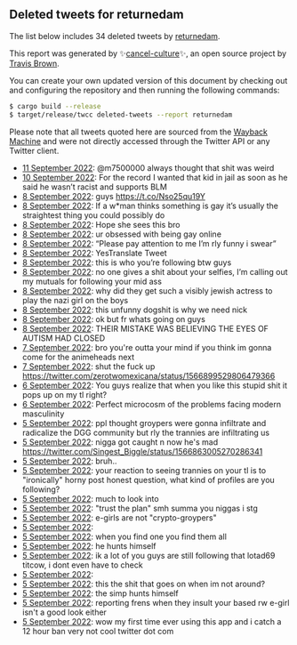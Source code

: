 ## Deleted tweets for returnedam

The list below includes 34 deleted tweets by
[returnedam](https://twitter.com/returnedam).



This report was generated by ✨[cancel-culture](https://github.com/travisbrown/cancel-culture)✨,
an open source project by [Travis Brown](https://twitter.com/travisbrown).

You can create your own updated version of this document by checking out and configuring the
repository and then running the following commands:

```bash
$ cargo build --release
$ target/release/twcc deleted-tweets --report returnedam
```

Please note that all tweets quoted here are sourced from the
[Wayback Machine](https://web.archive.org) and were not directly accessed through the Twitter API or
any Twitter client.

* [11 September 2022](https://web.archive.org/web/20220911181052/https://twitter.com/returnedAM/status/1569025700144758784): @m7500000 always thought that shit was weird <!--1569025700144758784-->
* [10 September 2022](https://web.archive.org/web/20220910024524/https://twitter.com/returnedAM/status/1568430410958266369): For the record I wanted that kid in jail as soon as he said he wasn’t racist and supports BLM <!--1568430410958266369-->
* [ 8 September 2022](https://web.archive.org/web/20220908184252/https://twitter.com/returnedAM/status/1567946589615935495): guys https://t.co/Nso25qu19Y <!--1567946589615935495-->
* [ 8 September 2022](https://web.archive.org/web/20220908171840/https://twitter.com/returnedAM/status/1567924416360873985): If a w*man thinks something is gay it’s usually the straightest thing you could possibly do <!--1567924416360873985-->
* [ 8 September 2022](https://web.archive.org/web/20220908170939/https://twitter.com/returnedAM/status/1567922372597915656): Hope she sees this bro <!--1567922372597915656-->
* [ 8 September 2022](https://web.archive.org/web/20220908170411/https://twitter.com/returnedAM/status/1567918902973276162): ur obsessed with being gay online <!--1567918902973276162-->
* [ 8 September 2022](https://web.archive.org/web/20220908164823/https://twitter.com/returnedAM/status/1567916646928465920): “Please pay attention to me I’m rly funny i swear” <!--1567916646928465920-->
* [ 8 September 2022](https://web.archive.org/web/20220908163225/https://twitter.com/returnedAM/status/1567913019631616001): YesTranslate Tweet <!--1567913019631616001-->
* [ 8 September 2022](https://web.archive.org/web/20220908162550/https://twitter.com/returnedAM/status/1567911038598922240): this is who you’re following btw guys <!--1567911038598922240-->
* [ 8 September 2022](https://web.archive.org/web/20220908161932/https://twitter.com/returnedAM/status/1567909651706007553): no one gives a shit about your selfies, I’m calling out my mutuals for following your mid ass <!--1567909651706007553-->
* [ 8 September 2022](https://web.archive.org/web/20220908170136/https://twitter.com/returnedAM/status/1567899289505890307): why did they get such a visibly jewish actress to play the nazi girl on the boys <!--1567899289505890307-->
* [ 8 September 2022](https://web.archive.org/web/20220908155100/https://twitter.com/returnedAM/status/1567895422374477832): this unfunny dogshit is why we need nick <!--1567895422374477832-->
* [ 8 September 2022](https://web.archive.org/web/20220908012218/https://twitter.com/returnedAM/status/1567684722452561920): ok but fr whats going on guys <!--1567684722452561920-->
* [ 8 September 2022](https://web.archive.org/web/20220908004726/https://twitter.com/returnedAM/status/1567674150323425281): THEIR MISTAKE WAS BELIEVING THE EYES OF AUTISM HAD CLOSED <!--1567674150323425281-->
* [ 7 September 2022](https://web.archive.org/web/20220907023853/https://twitter.com/returnedAM/status/1567338505939869701): bro you're outta your mind if you think im gonna come for the animeheads next <!--1567338505939869701-->
* [ 7 September 2022](https://web.archive.org/web/20220907154509/https://twitter.com/returnedAM/status/1567302621253275648): shut the fuck up https://twitter.com/zerotwomexicana/status/1566899529806479366 <!--1567302621253275648-->
* [ 6 September 2022](https://web.archive.org/web/20220906194551/https://twitter.com/returnedAM/status/1567235918532153344): You guys realize that when you like this stupid shit it pops up on my tl right? <!--1567235918532153344-->
* [ 6 September 2022](https://web.archive.org/web/20220906142539/https://twitter.com/returnedAM/status/1567156425935159298): Perfect microcosm of the problems facing modern masculinity <!--1567156425935159298-->
* [ 5 September 2022](https://web.archive.org/web/20220905193916/https://twitter.com/returnedAM/status/1566868326286069762): ppl thought groypers were gonna infiltrate and radicalize the DGG community but rly the trannies are infiltrating us <!--1566868326286069762-->
* [ 5 September 2022](https://web.archive.org/web/20220905185902/https://twitter.com/returnedAM/status/1566863227501400068): nigga got caught n now he's mad https://twitter.com/Singest_Biggle/status/1566863005270286341 <!--1566863227501400068-->
* [ 5 September 2022](https://web.archive.org/web/20220906191421/https://twitter.com/returnedAM/status/1566861687378026499): bruh.. <!--1566861687378026499-->
* [ 5 September 2022](https://web.archive.org/web/20220905185147/https://twitter.com/returnedAM/status/1566860472208527363): your reaction to seeing trannies on your tl is to "ironically" horny post  honest question, what kind of profiles are you following? <!--1566860472208527363-->
* [ 5 September 2022](https://web.archive.org/web/20220905184312/https://twitter.com/returnedAM/status/1566859242639966209): much to look into <!--1566859242639966209-->
* [ 5 September 2022](https://web.archive.org/web/20220906084355/https://twitter.com/returnedAM/status/1566855127549485056): "trust the plan" smh summa you niggas i stg <!--1566855127549485056-->
* [ 5 September 2022](https://web.archive.org/web/20220906113727/https://twitter.com/returnedAM/status/1566854964726620161): e-girls are not "crypto-groypers" <!--1566854964726620161-->
* [ 5 September 2022](https://web.archive.org/web/20220905175435/https://twitter.com/returnedAM/status/1566846570406060033):  <!--1566846570406060033-->
* [ 5 September 2022](https://web.archive.org/web/20220907000442/https://twitter.com/returnedAM/status/1566843379283116032): when you find one you find them all <!--1566843379283116032-->
* [ 5 September 2022](https://web.archive.org/web/20220905173048/https://twitter.com/returnedAM/status/1566840933521526786): he hunts himself <!--1566840933521526786-->
* [ 5 September 2022](https://web.archive.org/web/20220908033554/https://twitter.com/returnedAM/status/1566839910249668608): ik a lot of you guys are still following that lotad69 titcow, i dont even have to check <!--1566839910249668608-->
* [ 5 September 2022](https://web.archive.org/web/20220905171043/https://twitter.com/returnedAM/status/1566836005767872514):  <!--1566836005767872514-->
* [ 5 September 2022](https://web.archive.org/web/20220905170000/https://twitter.com/returnedAM/status/1566833155516104704): this the shit that goes on when im not around? <!--1566833155516104704-->
* [ 5 September 2022](https://web.archive.org/web/20220905180350/https://twitter.com/returnedAM/status/1566827595059974145): the simp hunts himself <!--1566827595059974145-->
* [ 5 September 2022](https://web.archive.org/web/20220905162548/https://twitter.com/returnedAM/status/1566824588213993474): reporting frens when they insult your based rw e-girl isn't a good look either <!--1566824588213993474-->
* [ 5 September 2022](https://web.archive.org/web/20220905153947/https://twitter.com/returnedAM/status/1566812613564055552): wow my first time ever using this app and i catch a 12 hour ban very not cool twitter dot com <!--1566812613564055552-->
